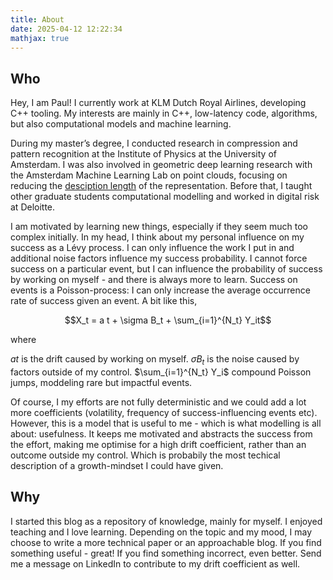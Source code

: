 ```yaml
---
title: About
date: 2025-04-12 12:22:34
mathjax: true
---
```



## Who

Hey, I am Paul! I currently work at KLM Dutch Royal Airlines, developing C++ tooling. My interests are mainly in C++, low-latency code, algorithms, but also computational models and machine learning.

During my master’s degree, I conducted research in compression and pattern recognition at the Institute of Physics at the University of Amsterdam. I was also involved in geometric deep learning research with the Amsterdam Machine Learning Lab on point clouds, focusing on reducing the [desciption length](https://en.wikipedia.org/wiki/Minimum_description_length) of the representation. Before that, I taught other graduate students computational modelling and worked in digital risk at Deloitte.

I am motivated by learning new things, especially if they seem much too complex initially. In my head, I think about my personal influence on my success as a Lévy process. I can only influence the work I put in and additional noise factors influence my success probability. I cannot force success on a particular event, but I can influence the probability of success by working on myself - and there is always more to learn. Success on events is a Poisson-process: I can only increase the average occurrence rate of success given an event. A bit like this,

$$X_t = a t + \sigma B_t + \sum_{i=1}^{N_t} Y_it$$

where

$a t$ is the drift caused by working on myself.
$\sigma B_t$ is the noise caused by factors outside of my control.
$\sum_{i=1}^{N_t} Y_i$ compound Poisson jumps, moddeling rare but impactful events.


Of course, I my efforts are not fully deterministic and we could add a lot more coefficients (volatility, frequency of success-influencing events etc). However, this is a model that is useful to me - which is what modelling is all about: usefulness. It keeps me motivated and abstracts the success from the effort, making me optimise for a high drift coefficient, rather than an outcome outside my control. Which is probabily the most techical description of a growth-mindset I could have given.

## Why

I started this blog as a repository of knowledge, mainly for myself. I enjoyed teaching and I love learning. Depending on the topic and my mood, I may choose to write a more technical paper or an approachable blog. If you find something useful - great! If you find something incorrect, even better. Send me a message on LinkedIn to contribute to my drift coefficient as well.